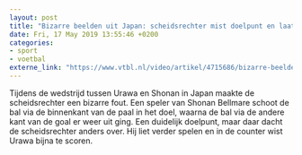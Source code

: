 ```yaml
---
layout: post
title: "Bizarre beelden uit Japan: scheidsrechter mist doelpunt en laat verder spelen"
date: Fri, 17 May 2019 13:55:46 +0200
categories: 
- sport 
- voetbal 
externe_link: "https://www.vtbl.nl/video/artikel/4715686/bizarre-beelden-uit-japan-scheidsrechter-mist-doelpunt-en-laat-verder-spelen"
---
```


Tijdens de wedstrijd tussen Urawa en Shonan in Japan maakte de scheidsrechter een bizarre fout. Een speler van Shonan Bellmare schoot de bal via de binnenkant van de paal in het doel, waarna de bal via de andere kant van de goal er weer uit ging. Een duidelijk doelpunt, maar daar dacht de scheidsrechter anders over. Hij liet verder spelen en in de counter wist Urawa bijna te scoren.
